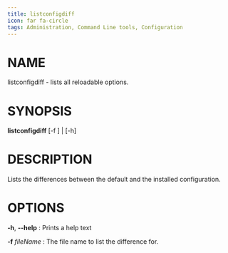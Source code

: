 ```yaml
---
title: listconfigdiff
icon: far fa-circle
tags: Administration, Command Line tools, Configuration
---
```


# NAME

listconfigdiff - lists all reloadable options.

# SYNOPSIS

**listconfigdiff** [-f <filename>] | [-h]

# DESCRIPTION

Lists the differences between the default and the installed configuration.

# OPTIONS

**-h**, **--help**
: Prints a help text

**-f** *fileName*
: The file name to list the difference for.

